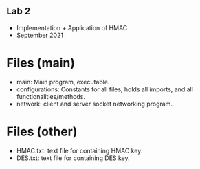 ## Lab 2
* Implementation + Application of HMAC
* September 2021

# Files (main)
* main: Main program, executable.
* configurations:   Constants for all files, holds all imports, and all functionalities/methods.
* network: client and server socket networking program.

# Files (other)
* HMAC.txt: text file for containing HMAC key.
* DES.txt: text file for containing DES key.